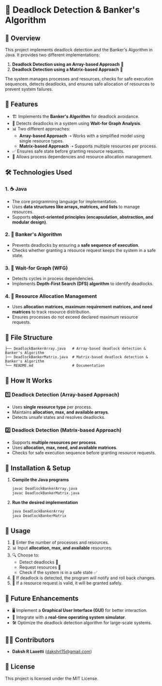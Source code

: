 # 🔄 Deadlock Detection & Banker's Algorithm

## 📌 Overview
This project implements deadlock detection and the Banker's Algorithm in Java. It provides two different implementations:
1. **Deadlock Detection using an Array-based Approach** 📝
2. **Deadlock Detection using a Matrix-based Approach** 🧮

The system manages processes and resources, checks for safe execution sequences, detects deadlocks, and ensures safe allocation of resources to prevent system failures.

## 🌟 Features
- 🏗️ Implements the **Banker's Algorithm** for deadlock avoidance.
- 🚨 Detects deadlocks in a system using **Wait-for Graph Analysis**.
- 📊 Two different approaches:
  - **Array-based Approach** ➝ Works with a simplified model using single resource types.
  - **Matrix-based Approach** ➝ Supports multiple resources per process.
- ✅ Ensures safe state before granting resource requests.
- 🔄 Allows process dependencies and resource allocation management.

## 🛠️ Technologies Used
### 1. ☕ Java
- The core programming language for implementation.
- Uses **data structures like arrays, matrices, and lists** to manage resources.
- Supports **object-oriented principles (encapsulation, abstraction, and modular design)**.

### 2. 🧮 Banker's Algorithm
- Prevents deadlocks by ensuring a **safe sequence of execution**.
- Checks whether granting a resource request keeps the system in a safe state.

### 3. 🔗 Wait-for Graph (WFG)
- Detects cycles in process dependencies.
- Implements **Depth-First Search (DFS) algorithm** to identify deadlocks.

### 4. 🔀 Resource Allocation Management
- Uses **allocation matrices, maximum requirement matrices, and need matrices** to track resource distribution.
- Ensures processes do not exceed declared maximum resource requests.

## 📂 File Structure
```
├── DeadlockBankerArray.java   # Array-based deadlock detection & Banker's Algorithm
├── DeadlockBankerMatrix.java  # Matrix-based deadlock detection & Banker's Algorithm
└── README.md                  # Documentation
```

## 🚀 How It Works
### 1️⃣ **Deadlock Detection (Array-based Approach)**
- Uses **single resource type** per process.
- Maintains **allocation, max, and available arrays**.
- Detects unsafe states and resolves deadlocks.

### 2️⃣ **Deadlock Detection (Matrix-based Approach)**
- Supports **multiple resources per process**.
- Uses **allocation, max, need, and available matrices**.
- Checks for safe execution sequence before granting resource requests.

## 🔧 Installation & Setup
1. **Compile the Java programs**
   ```bash
   javac DeadlockBankerArray.java
   javac DeadlockBankerMatrix.java
   ```
2. **Run the desired implementation**
   ```bash
   java DeadlockBankerArray
   java DeadlockBankerMatrix
   ```

## 🎯 Usage
1. 🔢 Enter the number of processes and resources.
2. 📊 Input **allocation, max, and available** resources.
3. 🔍 Choose to:
   - Detect deadlocks 🚨
   - Request resources 🔄
   - Check if the system is in a safe state ✅
4. 🛑 If deadlock is detected, the program will notify and roll back changes.
5. 🔄 If a resource request is valid, it will be granted safely.

## 🔮 Future Enhancements
- 🖥️ Implement a **Graphical User Interface (GUI)** for better interaction.
- 📡 Integrate with a **real-time operating system simulator**.
- 🛠️ Optimize the deadlock detection algorithm for large-scale systems.

## 👨‍💻 Contributors
- **Daksh R Laxetti** (dakshrl15@gmail.com)


## 📜 License
This project is licensed under the MIT License.

